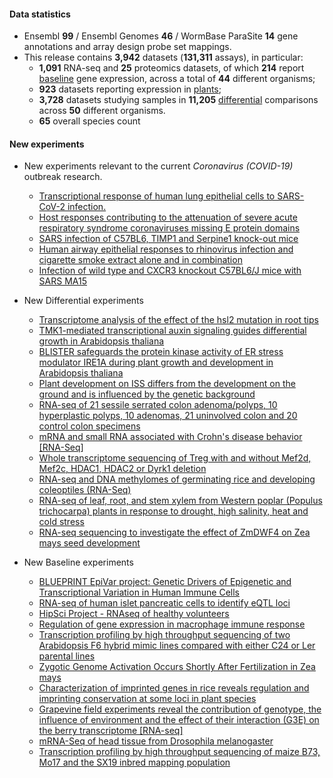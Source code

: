 #### Data statistics

- Ensembl **99** / Ensembl Genomes **46** / WormBase ParaSite **14** gene annotations and
  array design probe set mappings.   
- This release contains **3,942** datasets (**131,311** assays), in particular:            
  - **1,091** RNA-seq and **25** proteomics datasets, of which **214** report
    [baseline](https://www.ebi.ac.uk/gxa/baseline/experiments) gene expression, across a total of **44** different
    organisms;           
  - **923** datasets reporting expression in [plants](https://www.ebi.ac.uk/gxa/plant/experiments);               
  - **3,728** datasets studying samples in **11,205**
    [differential](https://www.ebi.ac.uk/gxa/help/index.html#differential-expression) comparisons across **50**
    different organisms.
  - **65** overall species count


#### New experiments

- New experiments relevant to the current *Coronavirus (COVID-19)* outbreak research.
  - [Transcriptional response of human lung epithelial cells to SARS-CoV-2 infection.](https://www.ebi.ac.uk/gxa/experiments/E-GEOD-147507)
  - [Host responses contributing to the attenuation of severe acute respiratory syndrome coronaviruses missing E protein domains](https://www.ebi.ac.uk/gxa/experiments/E-GEOD-59185)
  - [SARS infection of C57BL6, TIMP1 and Serpine1 knock-out mice](https://www.ebi.ac.uk/gxa/experiments/E-GEOD-51386)
  - [Human airway epithelial responses to rhinovirus infection and cigarette smoke extract alone and in combination](https://www.ebi.ac.uk/gxa/experiments/E-GEOD-27973)
  - [Infection of wild type and CXCR3 knockout C57BL6/J mice with SARS MA15](https://www.ebi.ac.uk/gxa/experiments/E-GEOD-50878)

- New Differential experiments      
  - [Transcriptome analysis of the effect of the hsl2 mutation in root tips](https://www.ebi.ac.uk/gxa/experiments/E-GEOD-116517)
  - [TMK1-mediated transcriptional auxin signaling guides differential growth in Arabidopsis thaliana](https://www.ebi.ac.uk/gxa/experiments/E-GEOD-111716)
  - [BLISTER safeguards the protein kinase activity of ER stress modulator IRE1A during plant growth and development in Arabidopsis thaliana](https://www.ebi.ac.uk/gxa/experiments/E-GEOD-124235)
  - [Plant development on ISS differs from the development on the ground and is influenced by the genetic background](https://www.ebi.ac.uk/gxa/experiments/E-GEOD-95373)
  - [RNA-seq of 21 sessile serrated colon adenoma/polyps, 10 hyperplastic polyps, 10 adenomas, 21 uninvolved colon and 20 control colon specimens](https://www.ebi.ac.uk/gxa/experiments/E-GEOD-76987)
  - [mRNA and small RNA associated with Crohn's disease behavior [RNA-Seq]](https://www.ebi.ac.uk/gxa/experiments/E-GEOD-66207)
  - [Whole transcriptome sequencing of Treg with and without Mef2d, Mef2c, HDAC1, HDAC2 or Dyrk1 deletion](https://www.ebi.ac.uk/gxa/experiments/E-GEOD-139480)
  - [RNA-seq and DNA methylomes of germinating rice and developing coleoptiles (RNA-Seq)](https://www.ebi.ac.uk/gxa/experiments/E-GEOD-115371)
  - [RNA-seq of leaf, root, and stem xylem from Western poplar (Populus trichocarpa) plants in response to drought, high salinity, heat and cold stress](https://www.ebi.ac.uk/gxa/experiments/E-MTAB-5540)
  - [RNA-seq sequencing to investigate the effect of ZmDWF4 on Zea mays seed development](https://www.ebi.ac.uk/gxa/experiments/E-GEOD-108628)

- New Baseline experiments      
  - [BLUEPRINT EpiVar project: Genetic Drivers of Epigenetic and Transcriptional Variation in Human Immune Cells](https://www.ebi.ac.uk/gxa/experiments/E-ENAD-34)
  - [RNA-seq of human islet pancreatic cells to identify eQTL loci](https://www.ebi.ac.uk/gxa/experiments/E-ENAD-42)
  - [HipSci Project - RNAseq of healthy volunteers](https://www.ebi.ac.uk/gxa/experiments/E-ENAD-35)
  - [Regulation of gene expression in macrophage immune response](https://www.ebi.ac.uk/gxa/experiments/E-ENAD-41)
  - [Transcription profiling by high throughput sequencing of two Arabidopsis F6 hybrid mimic lines compared with either C24 or Ler parental lines](https://www.ebi.ac.uk/gxa/experiments/E-GEOD-64742)
  - [Zygotic Genome Activation Occurs Shortly After Fertilization in Zea mays](https://www.ebi.ac.uk/gxa/experiments/E-GEOD-98379)
  - [Characterization of imprinted genes in rice reveals regulation and imprinting conservation at some loci in plant species](https://www.ebi.ac.uk/gxa/experiments/E-GEOD-113769)
  - [Grapevine field experiments reveal the contribution of genotype, the influence of environment and the effect of their interaction (G3E) on the berry transcriptome [RNA-seq]](https://www.ebi.ac.uk/gxa/experiments/E-GEOD-97960)
  - [mRNA-Seq of head tissue from Drosophila melanogaster](https://www.ebi.ac.uk/gxa/experiments/E-GEOD-57337)
  - [Transcription profiling by high throughput sequencing of maize B73, Mo17 and the SX19 inbred mapping population](https://www.ebi.ac.uk/gxa/experiments/E-GEOD-97960)


